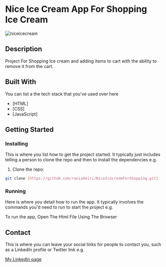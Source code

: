 # Nice Ice Cream App For Shopping Ice Cream

![niceicecream](https://github.com/raniadeiri/NiceIcecreamForShopping/assets/61733983/1b05b08d-32fd-4874-af31-c3d295385392)

## Description
Project For Shopping Ice cream and adding items to cart with the ability to remove it from the cart.


## Built With

You can list a the tech stack that you've used over here

- [HTML]
- [CSS]
- [JavaScript]

## Getting Started

### Installing

This is where you list how to get the project started. It typically just includes telling a person to clone the repo and then to install the dependencies e.g.

1. Clone the repo:

```bash
git clone [https://github.com/raniadeiri/NiceIcecreamForShopping.git]
```


### Running

Here is where you detail how to run the app. It typically involves the commands you'd need to run to start the project e.g.

To run the app, Open The Html File Using The Browser

## Contact

This is where you can leave your social links for people to contact you, such as a LinkedIn profile or Twitter link e.g.


[My LinkedIn page]([www.linkedin.com](https://www.linkedin.com/in/rania-deiri-368289210)https://www.linkedin.com/in/rania-deiri-368289210)
